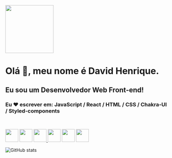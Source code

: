 [<img src='https://user-images.githubusercontent.com/98848860/183235625-bd6951f4-7d49-4ec1-bac6-5d99d10778a3.jpg' height='150'>](https://www.linkedin.com/in/david-henrique-2a9135238/)

# Olá 👋, meu nome é David Henrique.
## Eu sou um Desenvolvedor Web Front-end!

### Eu ❤ escrever em: JavaScript / React / HTML / CSS / Chakra-UI / Styled-components

<br />

 [<img src='https://cdn-icons-png.flaticon.com/512/5968/5968292.png' height='40'>](https://www.linkedin.com/in/david-henrique-2a9135238/) [<img src='https://upload.wikimedia.org/wikipedia/commons/thumb/a/a7/React-icon.svg/2300px-React-icon.svg.png' height='40'>](https://www.linkedin.com/in/david-henrique-2a9135238/) [<img src='https://cdn-icons-png.flaticon.com/512/1051/1051277.png' height='40'> ](https://www.linkedin.com/in/david-henrique-2a9135238/)
[<img src='https://cdn-icons-png.flaticon.com/512/732/732190.png' height='40'>](https://www.linkedin.com/in/david-henrique-2a9135238/) [<img src='https://www.coffeeclass.io/logos/chakra-ui.png' height='40'>](https://www.linkedin.com/in/david-henrique-2a9135238/) [<img src='https://avatars.githubusercontent.com/u/20658825?s=200&v=4' height='40'>](https://www.linkedin.com/in/david-henrique-2a9135238/)

![GitHub stats](https://github-readme-stats.vercel.app/api?username=davidshenrique&show_icons=true) 

